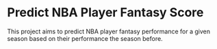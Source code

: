 # Predict NBA Player Fantasy Score

This project aims to predict NBA player fantasy performance for a given season based on their performance the season before.
